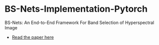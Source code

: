 # BS-Nets-Implementation-Pytorch
BS-Nets: An End-to-End Framework For Band Selection of Hyperspectral Image

* [Read the paper here](https://arxiv.org/pdf/1904.08269v1.pdf)
